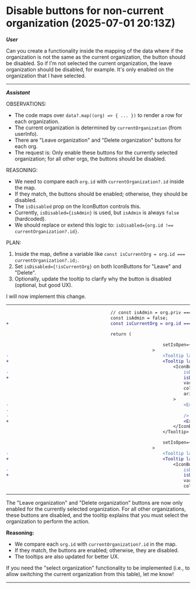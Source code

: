 <!-- Generated by SpecStory -->

# Disable buttons for non-current organization (2025-07-01 20:13Z)

_**User**_

 Can you create a functionality inside the mapping of the data where if the organization is not the same as the current organization, the button should be disabled. So if I'm not selected the current organization, the leave organization should be disabled, for example. It's only enabled on the organization that I have selected.

---

_**Assistant**_

OBSERVATIONS:
- The code maps over `data?.map((org) => { ... })` to render a row for each organization.
- The current organization is determined by `currentOrganization` (from userInfo).
- There are "Leave organization" and "Delete organization" buttons for each org.
- The request is: Only enable these buttons for the currently selected organization; for all other orgs, the buttons should be disabled.

REASONING:
- We need to compare each `org.id` with `currentOrganization?.id` inside the map.
- If they match, the buttons should be enabled; otherwise, they should be disabled.
- The `isDisabled` prop on the IconButton controls this.
- Currently, `isDisabled={isAdmin}` is used, but `isAdmin` is always `false` (hardcoded).
- We should replace or extend this logic to: `isDisabled={org.id !== currentOrganization?.id}`.

PLAN:
1. Inside the map, define a variable like `const isCurrentOrg = org.id === currentOrganization?.id;`.
2. Set `isDisabled={!isCurrentOrg}` on both IconButtons for "Leave" and "Delete".
3. Optionally, update the tooltip to clarify why the button is disabled (optional, but good UX).

I will now implement this change.

---

```diff
  										// const isAdmin = org.priv === 'A';
  										const isAdmin = false;
+ 										const isCurrentOrg = org.id === currentOrganization?.id;
  
  										return (
```

```diff
  															setIsOpen={setLeaveDialogOpen}
  														>
- 															<Tooltip label="Leave organization">
+ 															<Tooltip label={isCurrentOrg ? "Leave organization" : "Select this organization to leave"}>
  																<IconButton
- 																	isDisabled={isAdmin}
+ 																	isDisabled={!isCurrentOrg}
  																	variant={'outline'}
  																	colorScheme={'gray'}
  																	aria-label="Leave organization"
  																>
- 																	<ExternalLinkIcon
- 																		color={'black'}
- 																	/>
+ 																	<ExternalLinkIcon color={'black'} />
  																</IconButton>
  															</Tooltip>
```

```diff
  															setIsOpen={setDeleteDialogOpen}
  														>
- 															<Tooltip label="Delete organization">
+ 															<Tooltip label={isCurrentOrg ? "Delete organization" : "Select this organization to delete"}>
  																<IconButton
- 																	isDisabled={isAdmin}
+ 																	isDisabled={!isCurrentOrg}
  																	variant={'outline'}
  																	colorScheme={'red'}
```

---

The "Leave organization" and "Delete organization" buttons are now only enabled for the currently selected organization. For all other organizations, these buttons are disabled, and the tooltip explains that you must select the organization to perform the action.

**Reasoning:**  
- We compare each `org.id` with `currentOrganization?.id` in the map.
- If they match, the buttons are enabled; otherwise, they are disabled.
- The tooltips are also updated for better UX.

If you need the "select organization" functionality to be implemented (i.e., to allow switching the current organization from this table), let me know!

---

